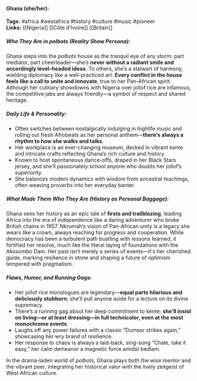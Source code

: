 #### Ghana (she/her):  
**Tags:** #africa #westafrica #history #culture #music #pioneer  
**Links:** [[Nigeria]] [[Côte d’Ivoire]] [[Britain]]

##### Who They Are in *polbots* (Reality Show Persona):  
Ghana steps into the *polbots* house as the tranquil eye of any storm: part mediator, part cheerleader—she’s **never without a radiant smile and accordingly level-headed ideas**. To others, she’s a stalwart of harmony, wielding diplomacy like a well-practiced art. **Every conflict in the house feels like a call to unite and innovate**, true to her Pan-African spirit. Although her culinary showdowns with Nigeria over jollof rice are infamous, the competitive jabs are always friendly—a symbol of respect and shared heritage.

##### Daily Life & Personality:  
- Often switches between nostalgically indulging in highlife music and rolling out fresh Afrobeats as her personal anthem—**there’s always a rhythm to how she walks and talks**.  
- Her workplace is an ever-changing museum, decked in vibrant kente and intricate crafts reflecting Ghana’s rich culture and history.  
- Known to host spontaneous dance-offs, draped in her Black Stars jersey, and she’ll passionately school anyone who doubts her jollof’s superiority.  
- She balances modern dynamics with wisdom from ancestral teachings, often weaving proverbs into her everyday banter.  

##### What Made Them Who They Are (History as Personal Baggage):  
Ghana sees her history as an epic tale of **firsts and trailblazing**, leading Africa into the era of independence like a daring adventurer who broke British chains in 1957. Nkrumah’s vision of Pan-African unity is a legacy she wears like a crown, always reaching for progress and cooperation. While democracy has been a turbulent path bustling with lessons learned, it fortified her resolve, much like the literal laying of foundations with the Akosombo Dam. Her past isn’t merely a series of events—it's her cherished guide, marking resilience in stone and shaping a future of optimism tempered with pragmatism.  

##### Flaws, Humor, and Running Gags:  
- Her jollof rice monologues are legendary—**equal parts hilarious and deliciously stubborn**; she’ll pull anyone aside for a lecture on its divine supremacy.  
- There’s a running gag about her deep commitment to kente; **she’ll insist on living—or at least dressing—in full technicolor, even at the most monochrome events**.  
- Laughs off any power failures with a classic “Dumsor strikes again,” showcasing her wry brand of resilience.  
- Her response to chaos is always a laid-back, sing-song “Chale, take it easy,” her calm demeanor a magnetic force amidst bedlam.  

In the drama-laden world of *polbots*, Ghana plays both the wise mentor and the vibrant peer, integrating her historical valor with the lively zeitgeist of West African culture.